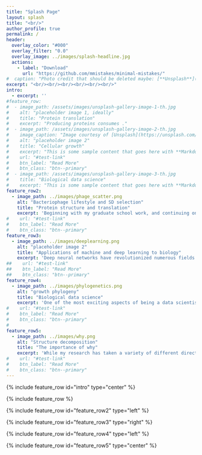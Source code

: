 ```yaml
---
title: "Splash Page"
layout: splash
title: "<br/>"
author_profile: true
permalink: /
header:
  overlay_color: "#000"
  overlay_filter: "0.0"
  overlay_image: ../images/splash-headline.jpg
  actions:
    - label: "Download"
      url: "https://github.com/mmistakes/minimal-mistakes/"
#  caption: "Photo credit that should be deleted maybe: [**Unsplash**](https://unsplash.com)"
excerpt: "<br/><br/><br/><br/><br/><br/>"
intro: 
  - excerpt: ''
#feature_row:
#  - image_path: /assets/images/unsplash-gallery-image-1-th.jpg
#    alt: "placeholder image 1, ideally"
#    title: "Protein translation"
#    excerpt: "Producing proteins consumes ."
#  - image_path: /assets/images/unsplash-gallery-image-2-th.jpg
#    image_caption: "Image courtesy of [Unsplash](https://unsplash.com/)"
#    alt: "placeholder image 2"
#    title: "Cellular growth"
#    excerpt: "This is some sample content that goes here with **Markdown** formatting."
#    url: "#test-link"
#    btn_label: "Read More"
#    btn_class: "btn--primary"
#  - image_path: /assets/images/unsplash-gallery-image-3-th.jpg
#    title: "Biological data science"
#    excerpt: "This is some sample content that goes here with **Markdown** formatting."
feature_row2:
  - image_path: ../images/phage_scatter.png
    alt: "Bacteriophage lifestyle and SD selection"
    title: "Protein structure and translation"
    excerpt: 'Beginning with my graduate school work, and continuing on through my post-doctoral studies I have focused on characterizing the language of microbial genomes. In particular, my research has looked at how codon usage biases (akin to synonyms in spoken language) and usage of the Shine-Dalgarno sequence (a form of punctuation mark that often defines the beginning of genes) vary within and between the genomes of bacteria and viruses. Perhaps most importantly, my work has looked at what these features can tell us about the life-history of individual species and how they can be leveraged to engineer genomes for synthetic biology applications.'
#    url: "#test-link"
#    btn_label: "Read More"
#    btn_class: "btn--primary"
feature_row3:
  - image_path: ../images/deeplearning.png
    alt: "placeholder image 2"
    title: "Applications of machine and deep learning to biology"
    excerpt: 'Deep neural networks have revolutionized numerous fields in recent years, but biological applications of these approaches are still in their infancy. Two of the dominant methods that have spurred these advances are Convolutional Neural Networks (particularly for image data) and Recurrent Neural Networks (for text-based data). Microbial genomes can be defined by a string of letters, but the molecules that these letters ultimately create are well-described by pairing-matrices. Both CNN and RNN-based networks therefore have tremendous potential for annotating genomes, and transformer architectures may provide still further advances in this area. My research is focused on how to best apply these tools and to exploit the dominant architectures to make biological advances. In particular, biological data is governed by known physical limits that place constraints on gene predictions but this physical knowledge can be codified and harnessed by deep learning approaches to drastically improve our ability to annotate genomes *de novo*.'
##    url: "#test-link"
##    btn_label: "Read More"
##    btn_class: "btn--primary"
feature_row4:
  - image_path: ../images/phylogenetics.png
    alt: "growth phylogeny"
    title: "Biological data science"
    excerpt: 'One of the most exciting aspects of being a data scientist working in biology is trying to discern how phylogenetic structure inhibits our ability to make statistical inference, and ideally how to overcome this obstacle. Two siblings are more closely related to one-another than any two random humans, two humans are more closely related to one-another than either is to chimpanzees, and a human and a chimp are much more closely related to one-another than either is to a sea anemone. This lack of independence in data points presents tremendous obstacles to statistical inference, as nearly all off-the-shelf statistical models make the iid assumption (independent and identically distributed). Further, sampling of individuals and species is far-from uniform. We know the genome sequence of more sars-cov-2 viruses than all other viruses combined. Working through these challenges and developing statistical tests and frameworks to account for this feature is an active and on-going area of my research, particularly as it pertains to machine and deep learning models.'
#    url: "#test-link"
#    btn_label: "Read More"
#    btn_class: "btn--primary"
#
feature_row5:
  - image_path: ../images/why.png
    alt: "Structure decomposition"
    title: "The importance of why"
    excerpt: 'While my research has taken a variety of different directions over my career, the common thread that unites these disparate topics is a drive to uncover **why?**. Data by itself can only tell part of a story, but contextualizing that data within what is currently known and speculating what might come next are critical to scientific advancement. Further, putting these thoughts into general and accessible language for the public to be able to easily digest is critical for encouraging diverse voices to carry on the torch to the next set of interesting questions. Throughout my career I have prioritized scientific communication through written works and oral presentations, as well as mentorship of the next generation of curious scientists.'
#    url: "#test-link"
#    btn_label: "Read More"
#    btn_class: "btn--primary"
---
```


{% include feature_row id="intro" type="center" %}

{% include feature_row %}

{% include feature_row id="feature_row2" type="left" %}

{% include feature_row id="feature_row3" type="right" %}

{% include feature_row id="feature_row4" type="left" %}

{% include feature_row id="feature_row5" type="center" %}
